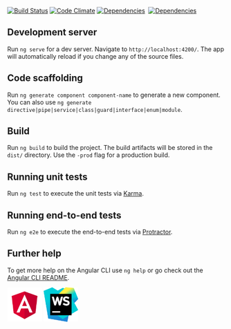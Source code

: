 [![Build Status](https://travis-ci.org/autowp/autowp-frontend.svg?branch=master)](https://travis-ci.org/autowp/autowp-frontend)
[![Code Climate](https://codeclimate.com/github/autowp/autowp-frontend/badges/gpa.svg)](https://codeclimate.com/github/autowp/autowp-frontend)
[![Dependencies](https://david-dm.org/autowp/autowp-frontend.svg)](https://david-dm.org/autowp/autowp-frontend)&nbsp;
[![Dependencies](https://david-dm.org/autowp/autowp-frontend/dev-status.svg)](https://david-dm.org/autowp/autowp-frontend)


## Development server

Run `ng serve` for a dev server. Navigate to `http://localhost:4200/`. The app will automatically reload if you change any of the source files.

## Code scaffolding

Run `ng generate component component-name` to generate a new component. You can also use `ng generate directive|pipe|service|class|guard|interface|enum|module`.

## Build

Run `ng build` to build the project. The build artifacts will be stored in the `dist/` directory. Use the `-prod` flag for a production build.

## Running unit tests

Run `ng test` to execute the unit tests via [Karma](https://karma-runner.github.io).

## Running end-to-end tests

Run `ng e2e` to execute the end-to-end tests via [Protractor](http://www.protractortest.org/).

## Further help

To get more help on the Angular CLI use `ng help` or go check out the [Angular CLI README](https://github.com/angular/angular-cli/blob/master/README.md).

<a href="https://angular.io/"><img src="angular.svg" height="80" ></a>
<a href="https://www.jetbrains.com/webstorm/"><img src="webstorm.svg" height="80" ></a>

